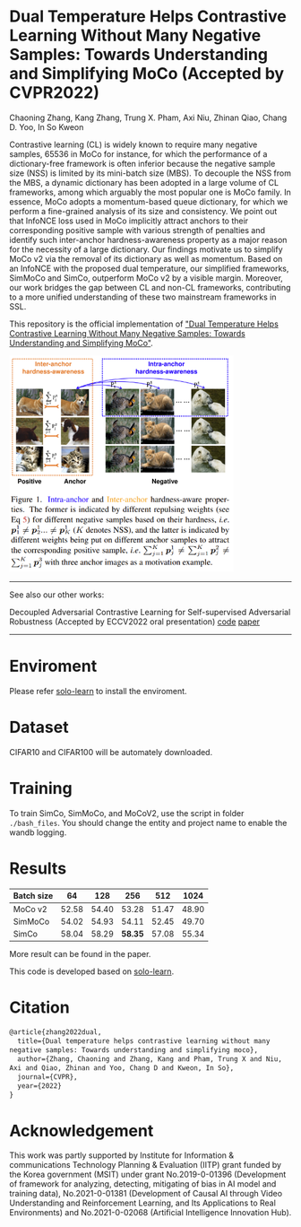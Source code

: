 # Dual Temperature Helps Contrastive Learning Without Many Negative Samples: Towards Understanding and Simplifying MoCo (Accepted by CVPR2022)


Chaoning Zhang, Kang Zhang, Trung X. Pham, Axi Niu, Zhinan Qiao, Chang D. Yoo, In So Kweon

Contrastive learning (CL) is widely known to require many negative samples, 65536 in MoCo for instance, for which the performance of a dictionary-free framework is often inferior because the negative sample size (NSS) is limited by its mini-batch size (MBS). To decouple the NSS from the MBS, a dynamic dictionary has been adopted in a large volume of CL frameworks, among which arguably the most popular one is MoCo family. In essence, MoCo adopts a momentum-based queue dictionary, for which we perform a fine-grained analysis of its size and consistency. We point out that InfoNCE loss used in MoCo implicitly attract anchors to their corresponding positive sample with various strength of penalties and identify such inter-anchor hardness-awareness property as a major reason for the necessity of a large dictionary. Our findings motivate us to simplify MoCo v2 via the removal of its dictionary as well as momentum. Based on an InfoNCE with the proposed dual temperature, our simplified frameworks, SimMoCo and SimCo, outperform MoCo v2 by a visible margin. Moreover, our work bridges the gap between CL and non-CL frameworks, contributing to a more unified understanding of these two mainstream frameworks in SSL.


This repository is the official implementation of ["Dual Temperature Helps Contrastive Learning Without Many Negative Samples: Towards Understanding and Simplifying MoCo"](https://arxiv.org/abs/2203.17248).


<img src="image.png" width="400" />

---
See also our other works:

Decoupled Adversarial Contrastive Learning for Self-supervised Adversarial Robustness (Accepted by ECCV2022 oral presentation) [code](https://github.com/pantheon5100/DeACL.git) [paper](https://arxiv.org/abs/2207.10899)

---

# Enviroment

Please refer [solo-learn](https://github.com/vturrisi/solo-learn) to install the enviroment.

# Dataset
CIFAR10 and CIFAR100 will be automately downloaded.

# Training
To train SimCo, SimMoCo, and MoCoV2, use the script in folder `./bash_files`. You should change the entity and project name to enable the wandb logging.

# Results

| Batch size | 64    | 128   | 256            | 512   | 1024  |
|------------|-------|-------|----------------|-------|-------|
| MoCo v2    | 52.58 | 54.40 | 53.28          | 51.47 | 48.90 |
| SimMoCo    | 54.02 | 54.93 | 54.11          | 52.45 | 49.70 |
| SimCo      | 58.04 | 58.29 | **58.35** | 57.08 | 55.34 |

More result can be found in the paper.

This code is developed based on [solo-learn](https://github.com/vturrisi/solo-learn).

# Citation
```
@article{zhang2022dual,
  title={Dual temperature helps contrastive learning without many negative samples: Towards understanding and simplifying moco},
  author={Zhang, Chaoning and Zhang, Kang and Pham, Trung X and Niu, Axi and Qiao, Zhinan and Yoo, Chang D and Kweon, In So},
  journal={CVPR},
  year={2022}
}
```


# Acknowledgement

This work was partly supported by Institute for Information & communications Technology Planning & Evaluation (IITP) grant funded by the Korea government (MSIT) under grant No.2019-0-01396 (Development of framework for analyzing, detecting, mitigating of bias in AI model and training data), No.2021-0-01381 (Development of Causal AI through Video Understanding and Reinforcement Learning, and Its Applications to Real Environments) and No.2021-0-02068 (Artificial Intelligence Innovation Hub).
